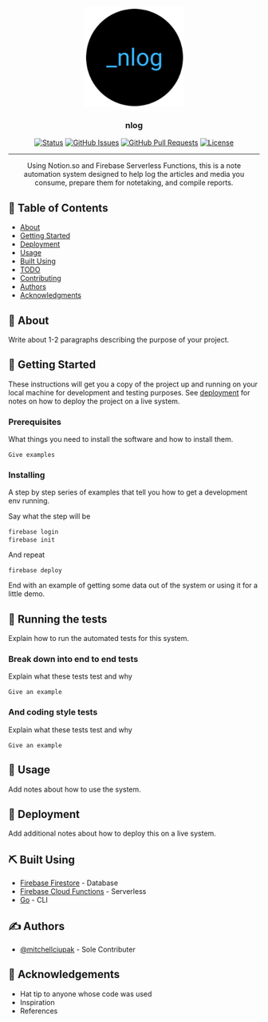 <p align="center">
  <a href="" rel="noopener">
 <img width=200px height=200px src="./logo.png" alt="Project logo"></a>
</p>

<h3 align="center">nlog</h3>

<div align="center">

  [![Status](https://img.shields.io/badge/status-active-success.svg)]() 
  [![GitHub Issues](https://img.shields.io/github/issues/mitchellciupak/nlog.svg)](https://github.com/mitchellciupak/nlog/issues)
  [![GitHub Pull Requests](https://img.shields.io/github/issues-pr/mitchellciupak/nlog.svg)](https://github.com/mitchellciupak/nlog/pulls)
  [![License](https://img.shields.io/badge/license-MIT-blue.svg)](/LICENSE)

</div>

---

<p align="center"> Using Notion.so and Firebase Serverless Functions, this is a note automation system designed to help log the articles and media you consume, prepare them for notetaking, and compile reports.
    <br> 
</p>

## 📝 Table of Contents
- [About](#about)
- [Getting Started](#getting_started)
- [Deployment](#deployment)
- [Usage](#usage)
- [Built Using](#built_using)
- [TODO](../TODO.md)
- [Contributing](../CONTRIBUTING.md)
- [Authors](#authors)
- [Acknowledgments](#acknowledgement)

## 🧐 About <a name = "about"></a>
Write about 1-2 paragraphs describing the purpose of your project.

## 🏁 Getting Started <a name = "getting_started"></a>
These instructions will get you a copy of the project up and running on your local machine for development and testing purposes. See [deployment](#deployment) for notes on how to deploy the project on a live system.

### Prerequisites
What things you need to install the software and how to install them.

```
Give examples
```

### Installing
A step by step series of examples that tell you how to get a development env running.

Say what the step will be

```
firebase login
firebase init
```

And repeat

```
firebase deploy
```

End with an example of getting some data out of the system or using it for a little demo.

## 🔧 Running the tests <a name = "tests"></a>
Explain how to run the automated tests for this system.

### Break down into end to end tests
Explain what these tests test and why

```
Give an example
```

### And coding style tests
Explain what these tests test and why

```
Give an example
```

## 🎈 Usage <a name="usage"></a>
Add notes about how to use the system.

## 🚀 Deployment <a name = "deployment"></a>
Add additional notes about how to deploy this on a live system.

## ⛏️ Built Using <a name = "built_using"></a>
- [Firebase Firestore](https://firebase.google.com/docs/firestore) - Database
- [Firebase Cloud Functions](https://firebase.google.com/docs/functions) - Serverless
- [Go](https://go.dev/) - CLI

## ✍️ Authors <a name = "authors"></a>
- [@mitchellciupak](https://github.com/mitchellciupak) - Sole Contributer

## 🎉 Acknowledgements <a name = "acknowledgement"></a>
- Hat tip to anyone whose code was used
- Inspiration
- References
